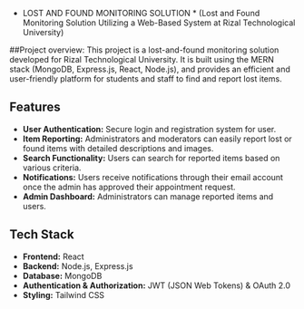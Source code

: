 * LOST AND FOUND MONITORING SOLUTION  *
(Lost and Found Monitoring Solution Utilizing a Web-Based System at 
Rizal Technological University)

##Project overview:
This project is a lost-and-found monitoring solution developed for Rizal Technological University.
It is built using the MERN stack (MongoDB, Express.js, React, Node.js), and provides an efficient and user-friendly platform for students and staff to find and report lost items.


## Features 
- **User Authentication:** Secure login and registration system for user.
- **Item Reporting:** Administrators and moderators can easily report lost or found items with detailed descriptions and images.
- **Search Functionality:** Users can search for reported items based on various criteria.
- **Notifications:** Users receive notifications through their email account once the admin has approved their appointment request.
- **Admin Dashboard:** Administrators can manage reported items and users.

## Tech Stack
- **Frontend:** React
- **Backend:** Node.js, Express.js
- **Database:** MongoDB
- **Authentication & Authorization:** JWT (JSON Web Tokens) & OAuth 2.0
- **Styling:** Tailwind CSS

